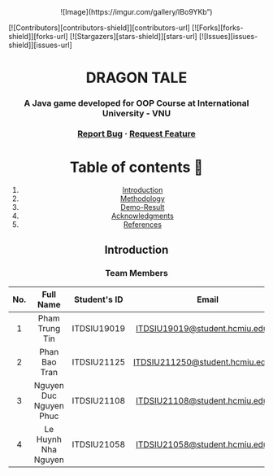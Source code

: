 <div id="top" align="center">
![Image](https://imgur.com/gallery/IBo9YKb”)
</div>


[![Contributors][contributors-shield]][contributors-url]
[![Forks][forks-shield]][forks-url]
[![Stargazers][stars-shield]][stars-url]
[![Issues][issues-shield]][issues-url]
</div>

<!-- PROJECT LOGO -->
<div align="center">
<h1 align="center">DRAGON TALE</h1>
  <h3 align="center">
    A Java game developed for OOP Course at International University - VNU
    <br />
    <br />
    <a href="https://github.com/nguyenducnguyenphuc2002/OOP-DragonTale-Game/issues">Report Bug</a>
    ·
    <a href="https://github.com/nguyenducnguyenphuc2002/OOP-DragonTale-Game/issues">Request Feature</a>
  </h3>

<!-- TABLE OF CONTENTS -->
# Table of contents :round_pushpin:
1. [Introduction](#Introduction)
2. [Methodology](#Methodology)
3. [Demo-Result](#Demo-Result)
4. [Acknowledgments](#Acknowledgments)
5. [References](#References)


<!-- ABOUT THE PROJECT -->
## Introduction <a name="Introduction"></a> 

### Team Members

| No.| Full Name |Student's ID | Email | Roles | Contribution |
|:--:| :-------------------: | :---------: | :------------------------------: | :-----------------------------: | :--------------------: |
| 1 | Pham Trung Tin| ITDSIU19019 | ITDSIU19019@student.hcmiu.edu.vn | GameState | 25% |
| 2 | Phan Bao Tran | ITDSIU21125 | ITDSIU211250@student.hcmiu.edu.vn | GameState, Entities, PowerPoint | 25% |
| 3 | Nguyen Duc Nguyen Phuc | ITDSIU21108 | ITDSIU21108@student.hcmiu.edu.vn | GameState, Entities, UML | 25% |
| 4 | Le Huynh Nha Nguyen | ITDSIU21058 | ITDSIU21058@student.hcmiu.edu.vn | Entities, Rules, Desgin, PowerPoint | 25% |
